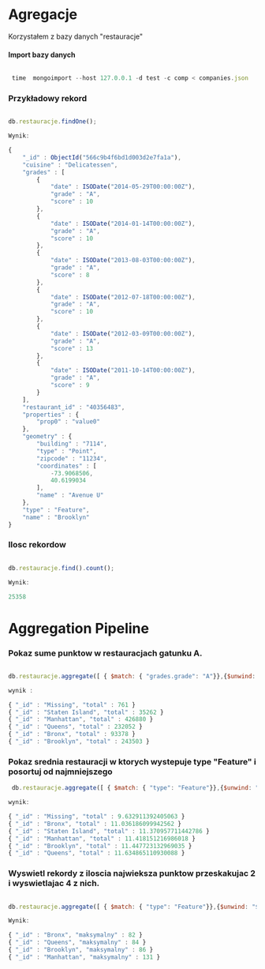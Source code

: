
# Agregacje

Korzystałem z bazy danych "restauracje"






#### Import bazy danych
```js

 time  mongoimport --host 127.0.0.1 -d test -c comp < companies.json


```









### Przykładowy rekord

```js

db.restauracje.findOne();

Wynik:

{
	"_id" : ObjectId("566c9b4f6bd1d003d2e7fa1a"),
	"cuisine" : "Delicatessen",
	"grades" : [
		{
			"date" : ISODate("2014-05-29T00:00:00Z"),
			"grade" : "A",
			"score" : 10
		},
		{
			"date" : ISODate("2014-01-14T00:00:00Z"),
			"grade" : "A",
			"score" : 10
		},
		{
			"date" : ISODate("2013-08-03T00:00:00Z"),
			"grade" : "A",
			"score" : 8
		},
		{
			"date" : ISODate("2012-07-18T00:00:00Z"),
			"grade" : "A",
			"score" : 10
		},
		{
			"date" : ISODate("2012-03-09T00:00:00Z"),
			"grade" : "A",
			"score" : 13
		},
		{
			"date" : ISODate("2011-10-14T00:00:00Z"),
			"grade" : "A",
			"score" : 9
		}
	],
	"restaurant_id" : "40356483",
	"properties" : {
		"prop0" : "value0"
	},
	"geometry" : {
		"building" : "7114",
		"type" : "Point",
		"zipcode" : "11234",
		"coordinates" : [
			-73.9068506,
			40.6199034
		],
		"name" : "Avenue U"
	},
	"type" : "Feature",
	"name" : "Brooklyn"
}

```

### Ilosc rekordow

```js

db.restauracje.find().count();

Wynik:

25358

```



# Aggregation Pipeline





### Pokaz sume punktow w restauracjach gatunku A.

```js

db.restauracje.aggregate([ { $match: { "grades.grade": "A"}},{$unwind: "$grades"}, {$group: { _id: "$name", total: {$sum: "$grades.score"}}}  ]);

wynik :

{ "_id" : "Missing", "total" : 761 }
{ "_id" : "Staten Island", "total" : 35262 }
{ "_id" : "Manhattan", "total" : 426880 }
{ "_id" : "Queens", "total" : 232052 }
{ "_id" : "Bronx", "total" : 93378 }
{ "_id" : "Brooklyn", "total" : 243503 }


```

### Pokaz srednia restauracji w ktorych wystepuje  type "Feature" i posortuj od najmniejszego

```js
 db.restauracje.aggregate([ { $match: { "type": "Feature"}},{$unwind: "$grades"}, {$group: { _id: "$name", total: {$avg: "$grades.score"}}}, {$sort: {total: 1}}  ]);

wynik:

{ "_id" : "Missing", "total" : 9.632911392405063 }
{ "_id" : "Bronx", "total" : 11.036186099942562 }
{ "_id" : "Staten Island", "total" : 11.370957711442786 }
{ "_id" : "Manhattan", "total" : 11.418151216986018 }
{ "_id" : "Brooklyn", "total" : 11.447723132969035 }
{ "_id" : "Queens", "total" : 11.634865110930088 }

```

### Wyswietl rekordy z iloscia najwieksza punktow przeskakujac 2 i wyswietlajac 4 z nich.

```js

db.restauracje.aggregate([ { $match: { "type": "Feature"}},{$unwind: "$grades"}, {$group: { _id: "$name", maksymalny: {$max: "$grades.score"}}}, {$sort: {maksymalny: 1}}, {"$skip": 2}, {"$limit": 4}

Wynik:

{ "_id" : "Bronx", "maksymalny" : 82 }
{ "_id" : "Queens", "maksymalny" : 84 }
{ "_id" : "Brooklyn", "maksymalny" : 86 }
{ "_id" : "Manhattan", "maksymalny" : 131 }


```
